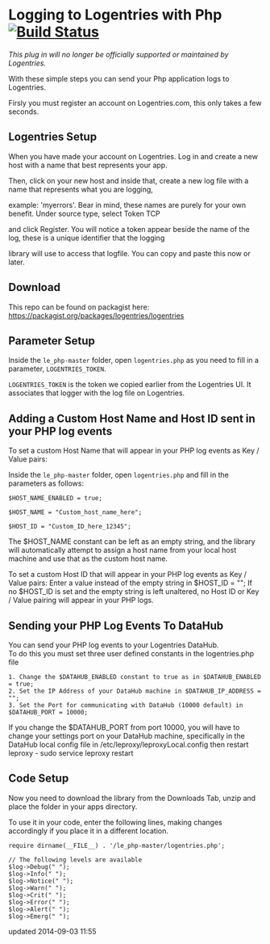 # Logging to Logentries with Php [![Build Status](https://travis-ci.org/logentries/le_php.png)](https://travis-ci.org/logentries/le_php)


*This plug in will no longer be officially supported or maintained by Logentries.<br>*


With these simple steps you can send your Php application logs to Logentries.

Firsly you must register an account on Logentries.com, this only takes a few seconds.

Logentries Setup
----------------

When you have made your account on Logentries. Log in and create a new host with a name that best represents your app.

Then, click on your new host and inside that, create a new log file with a name that represents what you are logging,

example:  'myerrors'. Bear in mind, these names are purely for your own benefit. Under source type, select Token TCP

and click Register. You will notice a token appear beside the name of the log, these is a unique identifier that the logging

library will use to access that logfile. You can copy and paste this now or later.

Download
--------
This repo can be found on packagist here: https://packagist.org/packages/logentries/logentries

Parameter Setup
---------------
Inside the `le_php-master` folder, open `logentries.php` as you need to fill in a parameter, `LOGENTRIES_TOKEN`.

`LOGENTRIES_TOKEN` is the token we copied earlier from the Logentries UI. It associates that logger with the log file on Logentries.



Adding a Custom Host Name and Host ID sent in your PHP log events
---------------
To set a custom Host Name that will appear in your PHP log events as Key / Value pairs:

Inside the `le_php-master` folder, open `logentries.php` and fill in the parameters as follows:

	$HOST_NAME_ENABLED = true;

	$HOST_NAME = "Custom_host_name_here";

	$HOST_ID = "Custom_ID_here_12345";

The $HOST_NAME constant can be left as an empty string, and the library will automatically attempt to assign a host name from 
your local host machine and use that as the custom host name.

To set a custom Host ID that will appear in your PHP log events as Key / Value pairs:
Enter a value instead of the empty string in $HOST_ID = "";
If no $HOST_ID is set and the empty string is left unaltered, no Host ID or Key / Value pairing will appear in your PHP logs.



Sending your PHP Log Events To DataHub 
---------------

You can send your PHP log events to your Logentries DataHub.  
To do this you must set three user defined constants in the logentries.php file

	1. Change the $DATAHUB_ENABLED constant to true as in $DATAHUB_ENABLED = true;	
	2. Set the IP Address of your DataHub machine in $DATAHUB_IP_ADDRESS = "";
	3. Set the Port for communicating with DataHub (10000 default) in $DATAHUB_PORT = 10000;	

If you change the $DATAHUB_PORT from port 10000, you will have to change your settings port on your DataHub machine, 
specifically in the DataHub local config file in /etc/leproxy/leproxyLocal.config then restart leproxy - sudo service leproxy restart


Code Setup
----------

Now you need to download the library from the Downloads Tab, unzip and place the folder in your apps directory.

To use it in your code, enter the following lines, making changes accordingly if you place it in a different location.

	require dirname(__FILE__) . '/le_php-master/logentries.php';
	
	// The following levels are available
	$log->Debug(" ");
	$log->Info(" ");
	$log->Notice(" ");
	$log->Warn(" ");
	$log->Crit(" ");
	$log->Error(" ");
	$log->Alert(" ");
	$log->Emerg(" ");
	
	
updated 2014-09-03 11:55
